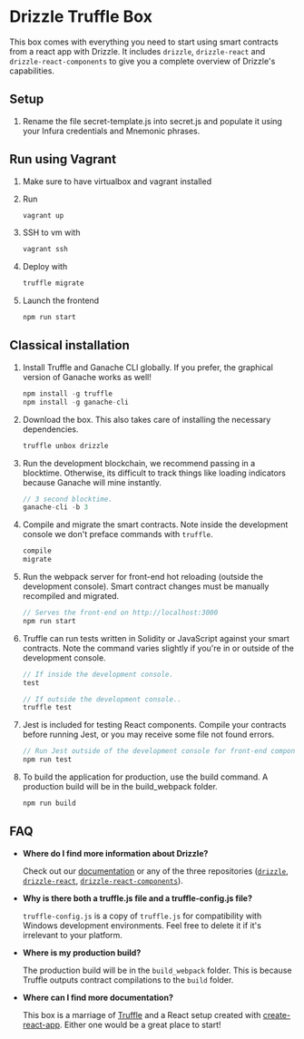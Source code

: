 # Drizzle Truffle Box

This box comes with everything you need to start using smart contracts from a react app with Drizzle. It includes `drizzle`, `drizzle-react` and `drizzle-react-components` to give you a complete overview of Drizzle's capabilities.

## Setup
1. Rename the file secret-template.js into secret.js and populate it using your Infura credentials and Mnemonic phrases.

## Run using Vagrant
1. Make sure to have virtualbox and vagrant installed

2. Run
    ```javascript
    vagrant up
    ```
3. SSH to vm with
    ```javascript
    vagrant ssh
    ```
4. Deploy with
    ```javascript
    truffle migrate
    ```
5. Launch the frontend
    ```javascript
    npm run start
    ```


## Classical installation
1. Install Truffle and Ganache CLI globally. If you prefer, the graphical version of Ganache works as well!
    ```javascript
    npm install -g truffle
    npm install -g ganache-cli
    ```

2. Download the box. This also takes care of installing the necessary dependencies.
    ```javascript
    truffle unbox drizzle
    ```

3. Run the development blockchain, we recommend passing in a blocktime. Otherwise, its difficult to track things like loading indicators because Ganache will mine instantly.
    ```javascript
    // 3 second blocktime.
    ganache-cli -b 3
    ```

4. Compile and migrate the smart contracts. Note inside the development console we don't preface commands with `truffle`.
    ```javascript
    compile
    migrate
    ```

5. Run the webpack server for front-end hot reloading (outside the development console). Smart contract changes must be manually recompiled and migrated.
    ```javascript
    // Serves the front-end on http://localhost:3000
    npm run start
    ```

6. Truffle can run tests written in Solidity or JavaScript against your smart contracts. Note the command varies slightly if you're in or outside of the development console.
    ```javascript
    // If inside the development console.
    test

    // If outside the development console..
    truffle test
    ```

7. Jest is included for testing React components. Compile your contracts before running Jest, or you may receive some file not found errors.
    ```javascript
    // Run Jest outside of the development console for front-end component tests.
    npm run test
    ```

8. To build the application for production, use the build command. A production build will be in the build_webpack folder.
    ```javascript
    npm run build
    ```

## FAQ

* __Where do I find more information about Drizzle?__

    Check out our [documentation](http://truffleframework.com/docs/drizzle/getting-started) or any of the three repositories ([`drizzle`](https://github.com/trufflesuite/drizzle), [`drizzle-react`](https://github.com/trufflesuite/drizzle-react), [`drizzle-react-components`](https://github.com/trufflesuite/drizzle-react-components)).

* __Why is there both a truffle.js file and a truffle-config.js file?__

    `truffle-config.js` is a copy of `truffle.js` for compatibility with Windows development environments. Feel free to delete it if it's irrelevant to your platform.

* __Where is my production build?__

    The production build will be in the `build_webpack` folder. This is because Truffle outputs contract compilations to the `build` folder.

* __Where can I find more documentation?__

    This box is a marriage of [Truffle](http://truffleframework.com/) and a React setup created with [create-react-app](https://github.com/facebookincubator/create-react-app/blob/master/packages/react-scripts/template/README.md). Either one would be a great place to start!
